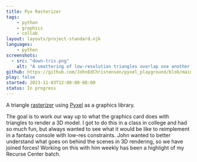 ```yaml
---
title: Pyx Rasterizer
tags:
    - python
    - graphics
    - collab
layout: layouts/project-standard.njk
languages:
    - python
screenshots:
  - src: "down-tris.png"
    alt: "A smattering of low-resolution triangles overlap one another. They are varied in color and dimensions, but all have one side that is horizontal on top."
github: https://github.com/JohnEdChristensen/pyxel_playground/blob/main/src/3D.py
play: false
started: 2023-11-03T12:00:00-08:00
status: In progress
---
```


A triangle [rasterizer](https://en.wikipedia.org/wiki/Rasterisation) using [Pyxel](https://github.com/kitao/pyxel) as a graphics library.

The goal is to work our way up to what the graphics card does with triangles to render a 3D model. I got to do this in a class in college and had so much fun, but always wanted to see what it would be like to reimplement in a fantasy console with low-res constraints. John wanted to better understand what goes on behind the scenes in 3D rendering, so we have joined forces! Working on this with him weekly has been a highlight of my Recurse Center batch.
